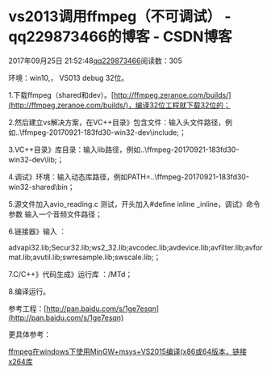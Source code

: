 # vs2013调用ffmpeg（不可调试） - qq229873466的博客 - CSDN博客

2017年09月25日 21:52:48[qq229873466](https://me.csdn.net/qq229873466)阅读数：305


环境：win10,， VS013 debug 32位。

1.下载ffmpeg（shared和dev）。[http://ffmpeg.zeranoe.com/builds/](http://ffmpeg.zeranoe.com/builds/)，编译32位工程就下载32位的；

2.然后建立vs解决方案，在VC++目录》包含文件：输入头文件路径，例如..\ffmpeg-20170921-183fd30-win32-dev\include;；

3.VC++目录》库目录：输入lib路径，例如..\ffmpeg-20170921-183fd30-win32-dev\lib;；

4.调试》环境：输入动态库路径，例如PATH=..\ffmpeg-20170921-183fd30-win32-shared\bin；

5.源文件加入avio_reading.c 测试，开头加入#define inline _inline，调试》命令参数 输入一个音频文件路径；

6.链接器》输入 ：

advapi32.lib;Secur32.lib;ws2_32.lib;avcodec.lib;avdevice.lib;avfilter.lib;avformat.lib;avutil.lib;swresample.lib;swscale.lib;；

7.C/C++》代码生成》运行库 ：/MTd；

8.编译运行。

参考工程：[http://pan.baidu.com/s/1ge7esqn](http://pan.baidu.com/s/1ge7esqn)

更具体参考：

[ffmpeg在windows下使用MinGW+msys+VS2015编译(x86或64版本，链接x264库](http://blog.csdn.net/uselym/article/details/78040225)


